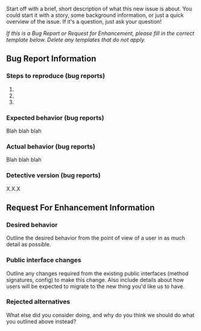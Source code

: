 Start off with a brief, short description of what this new issue is about. You could start it with
a story, some background information, or just a quick overview of the issue. If it's a question,
just ask your question!

_If this is a Bug Report or Request for Enhancement, please fill in the correct template below.
Delete any templates that do not apply._

## Bug Report Information

### Steps to reproduce (bug reports)

1.
2.
3.

### Expected behavior (bug reports)

Blah blah blah

### Actual behavior (bug reports)

Blah blah blah

### Detective version (bug reports)

X.X.X

## Request For Enhancement Information

### Desired behavior

Outline the desired behavior from the point of view of a user in as much detail as possible.

### Public interface changes

Outline any changes required from the existing public interfaces (method signatures, config)
to make this change. Also include details about how users will be expected to migrate to the
new thing you'd like us to have.

### Rejected alternatives

What else did you consider doing, and why do you think we should do what you outlined above
instead?
